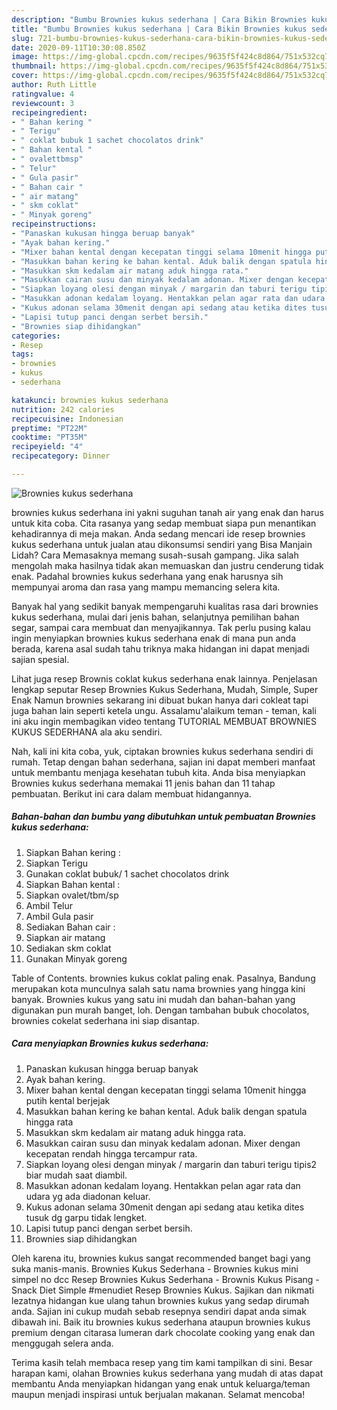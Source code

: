 ```yaml
---
description: "Bumbu Brownies kukus sederhana | Cara Bikin Brownies kukus sederhana Yang Lezat Sekali"
title: "Bumbu Brownies kukus sederhana | Cara Bikin Brownies kukus sederhana Yang Lezat Sekali"
slug: 721-bumbu-brownies-kukus-sederhana-cara-bikin-brownies-kukus-sederhana-yang-lezat-sekali
date: 2020-09-11T10:30:08.850Z
image: https://img-global.cpcdn.com/recipes/9635f5f424c8d864/751x532cq70/brownies-kukus-sederhana-foto-resep-utama.jpg
thumbnail: https://img-global.cpcdn.com/recipes/9635f5f424c8d864/751x532cq70/brownies-kukus-sederhana-foto-resep-utama.jpg
cover: https://img-global.cpcdn.com/recipes/9635f5f424c8d864/751x532cq70/brownies-kukus-sederhana-foto-resep-utama.jpg
author: Ruth Little
ratingvalue: 4
reviewcount: 3
recipeingredient:
- " Bahan kering "
- " Terigu"
- " coklat bubuk 1 sachet chocolatos drink"
- " Bahan kental "
- " ovalettbmsp"
- " Telur"
- " Gula pasir"
- " Bahan cair "
- " air matang"
- " skm coklat"
- " Minyak goreng"
recipeinstructions:
- "Panaskan kukusan hingga beruap banyak"
- "Ayak bahan kering."
- "Mixer bahan kental dengan kecepatan tinggi selama 10menit hingga putih kental berjejak"
- "Masukkan bahan kering ke bahan kental. Aduk balik dengan spatula hingga rata"
- "Masukkan skm kedalam air matang aduk hingga rata."
- "Masukkan cairan susu dan minyak kedalam adonan. Mixer dengan kecepatan rendah hingga tercampur rata."
- "Siapkan loyang olesi dengan minyak / margarin dan taburi terigu tipis2 biar mudah saat diambil."
- "Masukkan adonan kedalam loyang. Hentakkan pelan agar rata dan udara yg ada diadonan keluar."
- "Kukus adonan selama 30menit dengan api sedang atau ketika dites tusuk dg garpu tidak lengket."
- "Lapisi tutup panci dengan serbet bersih."
- "Brownies siap dihidangkan"
categories:
- Resep
tags:
- brownies
- kukus
- sederhana

katakunci: brownies kukus sederhana 
nutrition: 242 calories
recipecuisine: Indonesian
preptime: "PT22M"
cooktime: "PT35M"
recipeyield: "4"
recipecategory: Dinner

---
```



![Brownies kukus sederhana](https://img-global.cpcdn.com/recipes/9635f5f424c8d864/751x532cq70/brownies-kukus-sederhana-foto-resep-utama.jpg)


brownies kukus sederhana ini yakni suguhan tanah air yang enak dan harus untuk kita coba. Cita rasanya yang sedap membuat siapa pun menantikan kehadirannya di meja makan.
Anda sedang mencari ide resep brownies kukus sederhana untuk jualan atau dikonsumsi sendiri yang Bisa Manjain Lidah? Cara Memasaknya memang susah-susah gampang. Jika salah mengolah maka hasilnya tidak akan memuaskan dan justru cenderung tidak enak. Padahal brownies kukus sederhana yang enak harusnya sih mempunyai aroma dan rasa yang mampu memancing selera kita.

Banyak hal yang sedikit banyak mempengaruhi kualitas rasa dari brownies kukus sederhana, mulai dari jenis bahan, selanjutnya pemilihan bahan segar, sampai cara membuat dan menyajikannya. Tak perlu pusing kalau ingin menyiapkan brownies kukus sederhana enak di mana pun anda berada, karena asal sudah tahu triknya maka hidangan ini dapat menjadi sajian spesial.

Lihat juga resep Brownis coklat kukus sederhana enak lainnya. Penjelasan lengkap seputar Resep Brownies Kukus Sederhana, Mudah, Simple, Super Enak Namun brownies sekarang ini dibuat bukan hanya dari cokleat tapi juga bahan lain seperti ketela ungu. Assalamu&#39;alaikum teman - teman, kali ini aku ingin membagikan video tentang TUTORIAL MEMBUAT BROWNIES KUKUS SEDERHANA ala aku sendiri.


Nah, kali ini kita coba, yuk, ciptakan brownies kukus sederhana sendiri di rumah. Tetap dengan bahan sederhana, sajian ini dapat memberi manfaat untuk membantu menjaga kesehatan tubuh kita. Anda bisa menyiapkan Brownies kukus sederhana memakai 11 jenis bahan dan 11 tahap pembuatan. Berikut ini cara dalam membuat hidangannya.

<!--inarticleads1-->

##### Bahan-bahan dan bumbu yang dibutuhkan untuk pembuatan Brownies kukus sederhana:

1. Siapkan  Bahan kering :
1. Siapkan  Terigu
1. Gunakan  coklat bubuk/ 1 sachet chocolatos drink
1. Siapkan  Bahan kental :
1. Siapkan  ovalet/tbm/sp
1. Ambil  Telur
1. Ambil  Gula pasir
1. Sediakan  Bahan cair :
1. Siapkan  air matang
1. Sediakan  skm coklat
1. Gunakan  Minyak goreng


Table of Contents. brownies kukus coklat paling enak. Pasalnya, Bandung merupakan kota munculnya salah satu nama brownies yang hingga kini banyak. Brownies kukus yang satu ini mudah dan bahan-bahan yang digunakan pun murah banget, loh. Dengan tambahan bubuk chocolatos, brownies cokelat sederhana ini siap disantap. 

<!--inarticleads2-->

##### Cara menyiapkan Brownies kukus sederhana:

1. Panaskan kukusan hingga beruap banyak
1. Ayak bahan kering.
1. Mixer bahan kental dengan kecepatan tinggi selama 10menit hingga putih kental berjejak
1. Masukkan bahan kering ke bahan kental. Aduk balik dengan spatula hingga rata
1. Masukkan skm kedalam air matang aduk hingga rata.
1. Masukkan cairan susu dan minyak kedalam adonan. Mixer dengan kecepatan rendah hingga tercampur rata.
1. Siapkan loyang olesi dengan minyak / margarin dan taburi terigu tipis2 biar mudah saat diambil.
1. Masukkan adonan kedalam loyang. Hentakkan pelan agar rata dan udara yg ada diadonan keluar.
1. Kukus adonan selama 30menit dengan api sedang atau ketika dites tusuk dg garpu tidak lengket.
1. Lapisi tutup panci dengan serbet bersih.
1. Brownies siap dihidangkan


Oleh karena itu, brownies kukus sangat recommended banget bagi yang suka manis-manis. Brownies Kukus Sederhana - Brownies kukus mini simpel no dcc Resep Brownies Kukus Sederhana - Brownis Kukus Pisang - Snack Diet Simple #menudiet Resep Brownies Kukus. Sajikan dan nikmati lezatnya hidangan kue ulang tahun brownies kukus yang sedap dirumah anda. Sajian ini cukup mudah sebab resepnya sendiri dapat anda simak dibawah ini. Baik itu brownies kukus sederhana ataupun brownies kukus premium dengan citarasa lumeran dark chocolate cooking yang enak dan menggugah selera anda. 

Terima kasih telah membaca resep yang tim kami tampilkan di sini. Besar harapan kami, olahan Brownies kukus sederhana yang mudah di atas dapat membantu Anda menyiapkan hidangan yang enak untuk keluarga/teman maupun menjadi inspirasi untuk berjualan makanan. Selamat mencoba!
